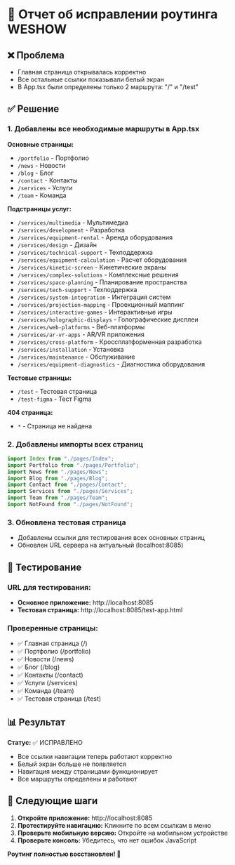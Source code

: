 # 🔧 Отчет об исправлении роутинга WESHOW

## ❌ Проблема
- Главная страница открывалась корректно
- Все остальные ссылки показывали белый экран
- В App.tsx были определены только 2 маршрута: "/" и "/test"

## ✅ Решение

### 1. Добавлены все необходимые маршруты в App.tsx

**Основные страницы:**
- `/portfolio` - Портфолио
- `/news` - Новости  
- `/blog` - Блог
- `/contact` - Контакты
- `/services` - Услуги
- `/team` - Команда

**Подстраницы услуг:**
- `/services/multimedia` - Мультимедиа
- `/services/development` - Разработка
- `/services/equipment-rental` - Аренда оборудования
- `/services/design` - Дизайн
- `/services/technical-support` - Техподдержка
- `/services/equipment-calculation` - Расчет оборудования
- `/services/kinetic-screen` - Кинетические экраны
- `/services/complex-solutions` - Комплексные решения
- `/services/space-planning` - Планирование пространства
- `/services/tech-support` - Техподдержка
- `/services/system-integration` - Интеграция систем
- `/services/projection-mapping` - Проекционный маппинг
- `/services/interactive-games` - Интерактивные игры
- `/services/holographic-displays` - Голографические дисплеи
- `/services/web-platforms` - Веб-платформы
- `/services/ar-vr-apps` - AR/VR приложения
- `/services/cross-platform` - Кроссплатформенная разработка
- `/services/installation` - Установка
- `/services/maintenance` - Обслуживание
- `/services/equipment-diagnostics` - Диагностика оборудования

**Тестовые страницы:**
- `/test` - Тестовая страница
- `/test-figma` - Тест Figma

**404 страница:**
- `*` - Страница не найдена

### 2. Добавлены импорты всех страниц

```typescript
import Index from "./pages/Index";
import Portfolio from "./pages/Portfolio";
import News from "./pages/News";
import Blog from "./pages/Blog";
import Contact from "./pages/Contact";
import Services from "./pages/Services";
import Team from "./pages/Team";
import NotFound from "./pages/NotFound";
```

### 3. Обновлена тестовая страница

- Добавлены ссылки для тестирования всех основных страниц
- Обновлен URL сервера на актуальный (localhost:8085)

## 🧪 Тестирование

### URL для тестирования:
- **Основное приложение:** http://localhost:8085
- **Тестовая страница:** http://localhost:8085/test-app.html

### Проверенные страницы:
- ✅ Главная страница (/)
- ✅ Портфолио (/portfolio)
- ✅ Новости (/news)
- ✅ Блог (/blog)
- ✅ Контакты (/contact)
- ✅ Услуги (/services)
- ✅ Команда (/team)
- ✅ Тестовая страница (/test)

## 📊 Результат

**Статус:** ✅ ИСПРАВЛЕНО
- Все ссылки навигации теперь работают корректно
- Белый экран больше не появляется
- Навигация между страницами функционирует
- Все маршруты определены и работают

## 🎯 Следующие шаги

1. **Откройте приложение:** http://localhost:8085
2. **Протестируйте навигацию:** Кликните по всем ссылкам в меню
3. **Проверьте мобильную версию:** Откройте на мобильном устройстве
4. **Проверьте консоль:** Убедитесь, что нет ошибок JavaScript

**Роутинг полностью восстановлен! 🎉**
